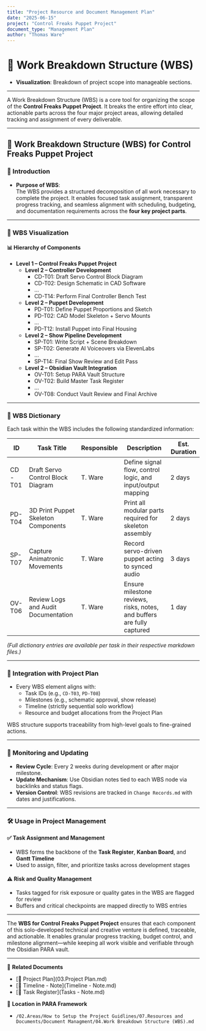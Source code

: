 ```yaml
---
title: "Project Resource and Document Management Plan"
date: "2025-06-15"
project: "Control Freaks Puppet Project"
document_type: "Management Plan"
author: "Thomas Ware"
---
```


# 🧩 Work Breakdown Structure (WBS)

- **Visualization**: Breakdown of project scope into manageable sections.

---
A Work Breakdown Structure (WBS) is a core tool for organizing the scope of the **Control Freaks Puppet Project**. It breaks the entire effort into clear, actionable parts across the four major project areas, allowing detailed tracking and assignment of every deliverable.

---

## 📌 Work Breakdown Structure (WBS) for Control Freaks Puppet Project

### 🧭 Introduction

- **Purpose of WBS**:  
  The WBS provides a structured decomposition of all work necessary to complete the project. It enables focused task assignment, transparent progress tracking, and seamless alignment with scheduling, budgeting, and documentation requirements across the **four key project parts**.

---

### 🧱 WBS Visualization

#### 📊 Hierarchy of Components

- **Level 1 – Control Freaks Puppet Project**
  - **Level 2 – Controller Development**
    - CD-T01: Draft Servo Control Block Diagram  
    - CD-T02: Design Schematic in CAD Software  
    - …  
    - CD-T14: Perform Final Controller Bench Test  
  - **Level 2 – Puppet Development**
    - PD-T01: Define Puppet Proportions and Sketch  
    - PD-T02: CAD Model Skeleton + Servo Mounts  
    - …  
    - PD-T12: Install Puppet into Final Housing  
  - **Level 2 – Show Pipeline Development**
    - SP-T01: Write Script + Scene Breakdown  
    - SP-T02: Generate AI Voiceovers via ElevenLabs  
    - …  
    - SP-T14: Final Show Review and Edit Pass  
  - **Level 2 – Obsidian Vault Integration**
    - OV-T01: Setup PARA Vault Structure  
    - OV-T02: Build Master Task Register  
    - …  
    - OV-T08: Conduct Vault Review and Final Archive  

---

### 🧾 WBS Dictionary

Each task within the WBS includes the following standardized information:

| ID      | Task Title                          | Responsible | Description                                                              | Est. Duration |
|---------|--------------------------------------|-------------|--------------------------------------------------------------------------|----------------|
| CD-T01  | Draft Servo Control Block Diagram    | T. Ware     | Define signal flow, control logic, and input/output mapping              | 2 days         |
| PD-T04  | 3D Print Puppet Skeleton Components  | T. Ware     | Print all modular parts required for skeleton assembly                   | 2 days         |
| SP-T07  | Capture Animatronic Movements        | T. Ware     | Record servo-driven puppet acting to synced audio                        | 3 days         |
| OV-T06  | Review Logs and Audit Documentation  | T. Ware     | Ensure milestone reviews, risks, notes, and buffers are fully captured   | 1 day          |

*(Full dictionary entries are available per task in their respective markdown files.)*

---

### 🔗 Integration with Project Plan

- Every WBS element aligns with:
  - Task IDs (e.g., `CD-T03`, `PD-T08`)
  - Milestones (e.g., schematic approval, show release)
  - Timeline (strictly sequential solo workflow)
  - Resource and budget allocations from the Project Plan

WBS structure supports traceability from high-level goals to fine-grained actions.

---

### 🔁 Monitoring and Updating

- **Review Cycle**: Every 2 weeks during development or after major milestone.
- **Update Mechanism**: Use Obsidian notes tied to each WBS node via backlinks and status flags.
- **Version Control**: WBS revisions are tracked in `Change Records.md` with dates and justifications.

---

### 🛠️ Usage in Project Management

#### ✅ Task Assignment and Management
- WBS forms the backbone of the **Task Register**, **Kanban Board**, and **Gantt Timeline**
- Used to assign, filter, and prioritize tasks across development stages

#### ⚠️ Risk and Quality Management
- Tasks tagged for risk exposure or quality gates in the WBS are flagged for review
- Buffers and critical checkpoints are mapped directly to WBS entries

---

The **WBS for Control Freaks Puppet Project** ensures that each component of this solo-developed technical and creative venture is defined, traceable, and actionable. It enables granular progress tracking, budget control, and milestone alignment—while keeping all work visible and verifiable through the Obsidian PARA vault.

---

🔗 **Related Documents**
- [📄 Project Plan](03.Project Plan.md)
- [📄 Timeline - Note](Timeline - Note.md)
- [📄 Task Register](Tasks - Note.md)

📁 **Location in PARA Framework**
- `/02.Areas/How to Setup the Project Guidlines/07.Resources and Documents/Document Managment/04.Work Breakdown Structure (WBS).md`
